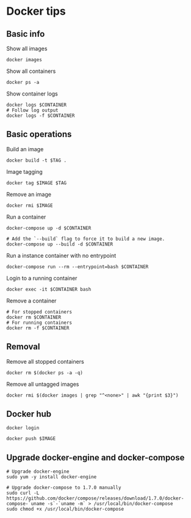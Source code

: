 # Docker tips

## Basic info

Show all images

```
docker images
```

Show all containers

```
docker ps -a
```

Show container logs

```
docker logs $CONTAINER
# Follow log output
docker logs -f $CONTAINER
```

## Basic operations

Build an image

```
docker build -t $TAG .
```

Image tagging

```
docker tag $IMAGE $TAG
```

Remove an image

```
docker rmi $IMAGE
```

Run a container

```
docker-compose up -d $CONTAINER

# Add the `--build` flag to force it to build a new image.
docker-compose up --build -d $CONTAINER
```

Run a instance container with no entrypoint

```
docker-compose run --rm --entrypoint=bash $CONTAINER
```

Login to a running container

```
docker exec -it $CONTAINER bash
```

Remove a container

```
# For stopped containers
docker rm $CONTAINER
# For running containers
docker rm -f $CONTAINER
```

## Removal

Remove all stopped containers

```
docker rm $(docker ps -a -q)
```

Remove all untagged images

```
docker rmi $(docker images | grep "^<none>" | awk "{print $3}")
```

## Docker hub

```
docker login
```

```
docker push $IMAGE
```

## Upgrade docker-engine and docker-compose

```
# Upgrade docker-engine
sudo yum -y install docker-engine

# Upgrade docker-compose to 1.7.0 manually
sudo curl -L https://github.com/docker/compose/releases/download/1.7.0/docker-compose-`uname -s`-`uname -m` > /usr/local/bin/docker-compose
sudo chmod +x /usr/local/bin/docker-compose
```
